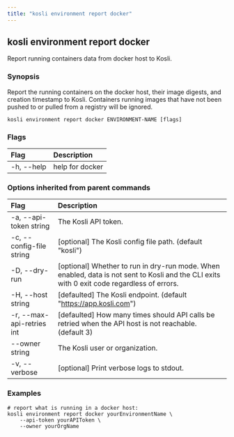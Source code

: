 ```yaml
---
title: "kosli environment report docker"
---
```


## kosli environment report docker

Report running containers data from docker host to Kosli.

### Synopsis

Report the running containers on the docker host, their image digests, 
and creation timestamp to Kosli. Containers running images that have not
been pushed to or pulled from a registry will be ignored.

```shell
kosli environment report docker ENVIRONMENT-NAME [flags]
```

### Flags
| Flag | Description |
| :--- | :--- |
|    -h, --help  |  help for docker  |


### Options inherited from parent commands
| Flag | Description |
| :--- | :--- |
|    -a, --api-token string  |  The Kosli API token.  |
|    -c, --config-file string  |  [optional] The Kosli config file path. (default "kosli")  |
|    -D, --dry-run  |  [optional] Whether to run in dry-run mode. When enabled, data is not sent to Kosli and the CLI exits with 0 exit code regardless of errors.  |
|    -H, --host string  |  [defaulted] The Kosli endpoint. (default "https://app.kosli.com")  |
|    -r, --max-api-retries int  |  [defaulted] How many times should API calls be retried when the API host is not reachable. (default 3)  |
|        --owner string  |  The Kosli user or organization.  |
|    -v, --verbose  |  [optional] Print verbose logs to stdout.  |


### Examples

```shell
# report what is running in a docker host:
kosli environment report docker yourEnvironmentName \
	--api-token yourAPIToken \
	--owner yourOrgName
```

